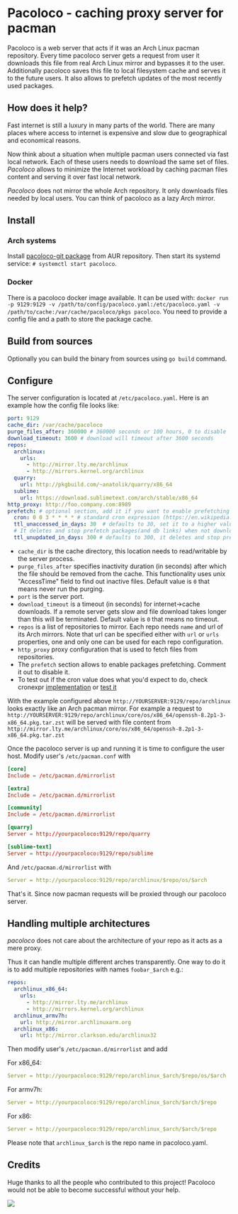 # Pacoloco - caching proxy server for pacman

Pacoloco is a web server that acts if it was an Arch Linux pacman repository.
Every time pacoloco server gets a request from user it downloads this file from
real Arch Linux mirror and bypasses it to the user. Additionally pacoloco
saves this file to local filesystem cache and serves it to the future users.
It also allows to prefetch updates of the most recently used packages.

## How does it help?

Fast internet is still a luxury in many parts of the world. There are many places
where access to internet is expensive and slow due to geographical and economical
reasons.

Now think about a situation when multiple pacman users connected via fast local network.
Each of these users needs to download the same set of files. _Pacoloco_ allows to minimize
the Internet workload by caching pacman files content and serving it over
fast local network.

_Pacoloco_ does not mirror the whole Arch repository. It only downloads files needed by local users.
You can think of pacoloco as a lazy Arch mirror.

## Install

### Arch systems

Install [pacoloco-git package](https://aur.archlinux.org/packages/pacoloco-git/) from AUR repository.
Then start its systemd service: `# systemctl start pacoloco`.

### Docker

There is a pacoloco docker image available. It can be used with:
`docker run -p 9129:9129 -v /path/to/config/pacoloco.yaml:/etc/pacoloco.yaml -v /path/to/cache:/var/cache/pacoloco/pkgs pacoloco`. You need to provide a config file and a path to store the package cache.

## Build from sources

Optionally you can build the binary from sources using `go build` command.

## Configure

The server configuration is located at `/etc/pacoloco.yaml`. Here is an example how the config file looks like:

```yaml
port: 9129
cache_dir: /var/cache/pacoloco
purge_files_after: 360000 # 360000 seconds or 100 hours, 0 to disable
download_timeout: 3600 # download will timeout after 3600 seconds
repos:
  archlinux:
    urls:
      - http://mirror.lty.me/archlinux
      - http://mirrors.kernel.org/archlinux
  quarry:
    url: http://pkgbuild.com/~anatolik/quarry/x86_64
  sublime:
    url: https://download.sublimetext.com/arch/stable/x86_64
http_proxy: http://foo.company.com:8989
prefetch: # optional section, add it if you want to enable prefetching
  cron: 0 0 3 * * * * # standard cron expression (https://en.wikipedia.org/wiki/Cron#CRON_expression) to define how frequently prefetch, see https://github.com/gorhill/cronexpr#implementation for documentation.
  ttl_unaccessed_in_days: 30  # defaults to 30, set it to a higher value than the number of consecutive days you don't update your systems
  # It deletes and stop prefetch packages(and db links) when not downloaded after ttl_unaccessed_in_days days that it had been updated.
  ttl_unupdated_in_days: 300 # defaults to 300, it deletes and stop prefetch packages which hadn't been either updated upstream or requested for ttl_unupdated_in_days.
```

* `cache_dir` is the cache directory, this location needs to read/writable by the server process.
* `purge_files_after` specifies inactivity duration (in seconds) after which the file should be removed from the cache. This functionality uses unix "AccessTime" field to find out inactive files. Default value is `0` that means never run the purging.
* `port` is the server port.
* `download_timeout` is a timeout (in seconds) for internet->cache downloads. If a remote server gets slow and file download takes longer than this will be terminated. Default value is `0` that means no timeout.
* `repos` is a list of repositories to mirror. Each repo needs `name` and url of its Arch mirrors. Note that url can be specified either with `url` or `urls` properties, one and only one can be used for each repo configuration.
* `http_proxy` proxy configuration that is used to fetch files from repositories.
* The `prefetch` section allows to enable packages prefetching. Comment it out to disable it.
* To test out if the cron value does what you'd expect to do, check cronexpr [implementation](https://github.com/gorhill/cronexpr#implementation) or [test it](https://play.golang.org/p/IK2hrIV7tUk)

With the example configured above `http://YOURSERVER:9129/repo/archlinux` looks exactly like an Arch pacman mirror.
For example a request to `http://YOURSERVER:9129/repo/archlinux/core/os/x86_64/openssh-8.2p1-3-x86_64.pkg.tar.zst` will be served with file content from `http://mirror.lty.me/archlinux/core/os/x86_64/openssh-8.2p1-3-x86_64.pkg.tar.zst`

Once the pacoloco server is up and running it is time to configure the user host. Modify user's `/etc/pacman.conf` with

```conf
[core]
Include = /etc/pacman.d/mirrorlist

[extra]
Include = /etc/pacman.d/mirrorlist

[community]
Include = /etc/pacman.d/mirrorlist

[quarry]
Server = http://yourpacoloco:9129/repo/quarry

[sublime-text]
Server = http://yourpacoloco:9129/repo/sublime
```

And `/etc/pacman.d/mirrorlist` with

```yaml
Server = http://yourpacoloco:9129/repo/archlinux/$repo/os/$arch
```

That's it. Since now pacman requests will be proxied through our pacoloco server.

## Handling multiple architectures

*pacoloco* does not care about the architecture of your repo as it acts as a mere proxy.

Thus it can handle multiple different arches transparently. One way to do it is to add multiple
repositories with names `foobar_$arch` e.g.:

```yaml
repos:
  archlinux_x86_64:
    urls:
      - http://mirror.lty.me/archlinux
      - http://mirrors.kernel.org/archlinux
  archlinux_armv7h:
    url: http://mirror.archlinuxarm.org
  archlinux_x86:
    url: http://mirror.clarkson.edu/archlinux32
```

Then modify user's `/etc/pacman.d/mirrorlist` and add

For x86_64:

```yaml
Server = http://yourpacoloco:9129/repo/archlinux_$arch/$repo/os/$arch
```

For armv7h:

```yaml
Server = http://yourpacoloco:9129/repo/archlinux_$arch/$arch/$repo
```

For x86:

```yaml
Server = http://yourpacoloco:9129/repo/archlinux_$arch/$arch/$repo
```

Please note that `archlinux_$arch` is the repo name in pacoloco.yaml.

## Credits

Huge thanks to all the people who contributed to this project! Pacoloco would not be able to become successful without your help.

<a href="https://github.com/anatol/pacoloco/graphs/contributors">
  <img src="https://contrib.rocks/image?repo=anatol/pacoloco" />
</a>
